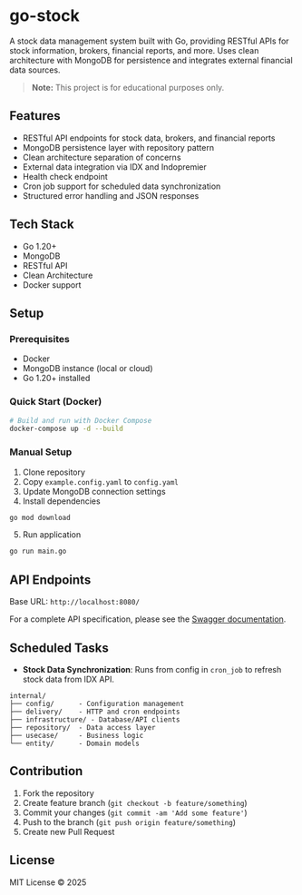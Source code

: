 # go-stock

A stock data management system built with Go, providing RESTful APIs for stock information, brokers, financial reports, and more. Uses clean architecture with MongoDB for persistence and integrates external financial data sources.

> **Note:** This project is for educational purposes only.

## Features
- RESTful API endpoints for stock data, brokers, and financial reports
- MongoDB persistence layer with repository pattern
- Clean architecture separation of concerns
- External data integration via IDX and Indopremier 
- Health check endpoint
- Cron job support for scheduled data synchronization
- Structured error handling and JSON responses

## Tech Stack
- Go 1.20+
- MongoDB
- RESTful API 
- Clean Architecture
- Docker support

## Setup

### Prerequisites
- Docker
- MongoDB instance (local or cloud)
- Go 1.20+ installed

### Quick Start (Docker)
```bash
# Build and run with Docker Compose
docker-compose up -d --build
```

### Manual Setup
1. Clone repository
2. Copy `example.config.yaml` to `config.yaml`
3. Update MongoDB connection settings
4. Install dependencies
```bash
go mod download
```
5. Run application
```bash
go run main.go
```

## API Endpoints
Base URL: `http://localhost:8080/`

For a complete API specification, please see the [Swagger documentation](http://localhost:8080/swagger/index.html).

## Scheduled Tasks
- **Stock Data Synchronization**: Runs from config in `cron_job` to refresh stock data from IDX API.

```
internal/
├── config/      - Configuration management
├── delivery/    - HTTP and cron endpoints
├── infrastructure/ - Database/API clients
├── repository/  - Data access layer
├── usecase/     - Business logic
└── entity/      - Domain models
```

## Contribution
1. Fork the repository
2. Create feature branch (`git checkout -b feature/something`)
3. Commit your changes (`git commit -am 'Add some feature'`)
4. Push to the branch (`git push origin feature/something`)
5. Create new Pull Request

## License
MIT License © 2025
